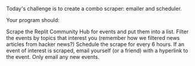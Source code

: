 Today's challenge is to create a combo scraper: emailer and scheduler.

Your program should:

Scrape the Replit Community Hub for events and put them into a list.
Filter the events by topics that interest you (remember how we filtered news articles from hacker news?)
Schedule the scrape for every 6 hours.
If an event of interest is scraped, email yourself (or a friend) with a hyperlink to the event.
Only email any new events.

